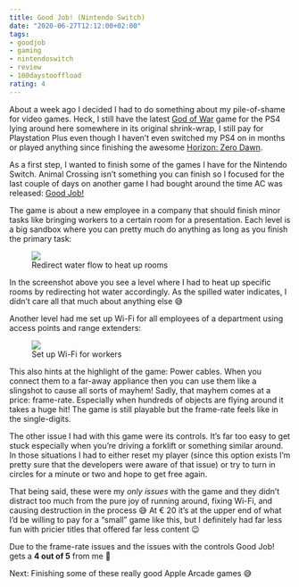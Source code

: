 ```yaml
---
title: Good Job! (Nintendo Switch)
date: "2020-06-27T12:12:00+02:00"
tags:
- goodjob
- gaming
- nintendoswitch
- review
- 100daystooffload
rating: 4
---
```


About a week ago I decided I had to do something about my pile-of-shame for video games. Heck, I still have the latest [God of War](https://en.wikipedia.org/wiki/God_of_War_(2018_video_game)) game for the PS4 lying around here somewhere in its original shrink-wrap, I still pay for Playstation Plus even though I haven’t even switched my PS4 on in months or played anything since finishing the awesome [Horizon: Zero Dawn](https://zerokspot.com/weblog/2018/12/16/horizon-zero-dawn/).

As a first step, I wanted to finish some of the games I have for the Nintendo Switch. Animal Crossing isn’t something you can finish so I focused for the last couple of days on another game I had bought around the time AC was released: [Good Job!](https://www.nintendo.at/Spiele/Nintendo-Switch-Download-Software/Good-Job--1748054.html)

The game is about a new employee in a company that should finish minor tasks like bringing workers to a certain room for a presentation. Each level is a big sandbox where you can pretty much do anything as long as you finish the primary task:

<figure><img src="/media/2020/2020062711464000-D696F166B39F21D053E294E03172915D.jpg"><figcaption>Redirect water flow to heat up rooms</figcaption></figure>

In the screenshot above you see a level where I had to heat up specific rooms by redirecting hot water accordingly. As the spilled water indicates, I didn’t care all that much about anything else 😅

Another level had me set up Wi-Fi for all employees of a department using access points and range extenders:

<figure><img src="/media/2020/2020062711504600-D696F166B39F21D053E294E03172915D.jpg"><figcaption>Set up Wi-Fi for workers</figcaption></figure>

This also hints at the highlight of the game: Power cables. When you connect them to a far-away appliance then you can use them like a slingshot to cause all sorts of mayhem! Sadly, that mayhem comes at a price: frame-rate. Especially when hundreds of objects are flying around it takes a huge hit! The game is still playable but the frame-rate feels like in the single-digits.

The other issue I had with this game were its controls. It’s far too easy to get stuck especially when you’re driving a forklift or something similar around. In those situations I had to either reset my player (since this option exists I’m pretty sure that the developers were aware of that issue) or try to turn in circles for a minute or two and hope to get free again. 

That being said, these were my *only issues* with the game and they didn’t distract too much from the pure joy of running around, fixing Wi-Fi, and causing destruction in the process 😅 At € 20 it’s at the upper end of what I’d be willing to pay for a “small” game like this, but I definitely had far less fun with pricier titles that offered far less content 😉

Due to the frame-rate issues and the issues with the controls Good Job! gets a **4 out of 5** from me 🙂

Next: Finishing some of these really good Apple Arcade games 😅
